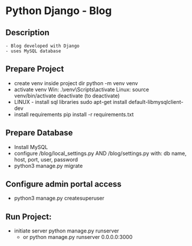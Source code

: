 # Python Django - Blog

## Description
    - Blog developed with Django
    - uses MySQL database

## Prepare Project
  - create venv inside project dir
    python -m venv venv
  - activate venv
    Win:
        .\venv\Scripts\activate
    Linux:
        source venv/bin/activate
        deactivate (to deactivate)
  - LINUX - install sql libraries
    sudo apt-get install default-libmysqlclient-dev	
  - install requirements
    pip install -r requirements.txt

## Prepare Database
  - Install MySQL
  - configure /blog/local_settings.py AND /blog/settings.py with:
    db name, host, port, user, password  
  - python3 manage.py migrate

## Configure admin portal access
  - python3 manage.py createsuperuser

## Run Project:  
  - initiate server
    python manage.py runserver
	- or
    python manage.py runserver 0.0.0.0:3000
